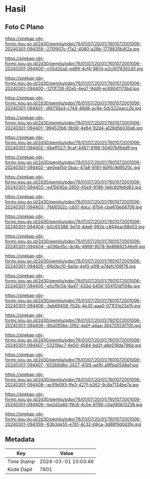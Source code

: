 # Hasil

## Foto C Plano

https://sirekap-obj-formc.kpu.go.id/2d30/pemilu/pdpr/76/01/07/20/01/7601072001006-20240301-094358--270f907c-f7a2-4080-a28b-1778835b4f2a.jpg

https://sirekap-obj-formc.kpu.go.id/2d30/pemilu/pdpr/76/01/07/20/01/7601072001006-20240301-094400--c05d32a2-ed99-4cf4-987d-e2c0076302d3.jpg

https://sirekap-obj-formc.kpu.go.id/2d30/pemilu/pdpr/76/01/07/20/01/7601072001006-20240301-094400--1211f726-82e5-4ed7-9dd9-ec69041173bd.jpg

https://sirekap-obj-formc.kpu.go.id/2d30/pemilu/pdpr/76/01/07/20/01/7601072001006-20240301-094401--df4756a3-c744-48d8-ac8e-5dc522eacc2b.jpg

https://sirekap-obj-formc.kpu.go.id/2d30/pemilu/pdpr/76/01/07/20/01/7601072001006-20240301-094401--994531b6-6b56-4e64-92d4-a128d5b030a6.jpg

https://sirekap-obj-formc.kpu.go.id/2d30/pemilu/pdpr/76/01/07/20/01/7601072001006-20240301-094402--6beff027-9caf-4487-9166-50407bf8ddff.jpg

https://sirekap-obj-formc.kpu.go.id/2d30/pemilu/pdpr/76/01/07/20/01/7601072001006-20240301-094402--ae0ea15d-0bac-47a8-8181-8df6c9d9520c.jpg

https://sirekap-obj-formc.kpu.go.id/2d30/pemilu/pdpr/76/01/07/20/01/7601072001006-20240301-094403--e415640a-2850-45e9-9196-1e6c60fe6d83.jpg

https://sirekap-obj-formc.kpu.go.id/2d30/pemilu/pdpr/76/01/07/20/01/7601072001006-20240301-094403--76b6502c-cb01-4acc-97b4-cbe61deb8706.jpg

https://sirekap-obj-formc.kpu.go.id/2d30/pemilu/pdpr/76/01/07/20/01/7601072001006-20240301-094404--b0c63388-3e7d-4de6-992e-c844eac88b53.jpg

https://sirekap-obj-formc.kpu.go.id/2d30/pemilu/pdpr/76/01/07/20/01/7601072001006-20240301-094404--a036e35c-dc4b-4969-9078-8e88892546e9.jpg

https://sirekap-obj-formc.kpu.go.id/2d30/pemilu/pdpr/76/01/07/20/01/7601072001006-20240301-094405--6fb0bc10-6a0e-4ef0-a1f8-a74efc109f76.jpg

https://sirekap-obj-formc.kpu.go.id/2d30/pemilu/pdpr/76/01/07/20/01/7601072001006-20240301-094405--e5cf9c5b-6a47-433d-b456-554151df108e.jpg

https://sirekap-obj-formc.kpu.go.id/2d30/pemilu/pdpr/76/01/07/20/01/7601072001006-20240301-094406--3eb69408-7b2b-4e30-aaa0-071f31e22e15.jpg

https://sirekap-obj-formc.kpu.go.id/2d30/pemilu/pdpr/76/01/07/20/01/7601072001006-20240301-094406--80a0556e-2f92-4a0f-a4aa-36472553f700.jpg

https://sirekap-obj-formc.kpu.go.id/2d30/pemilu/pdpr/76/01/07/20/01/7601072001006-20240301-094407--53319ac7-6e50-4584-bd2f-a8e519da796d.jpg

https://sirekap-obj-formc.kpu.go.id/2d30/pemilu/pdpr/76/01/07/20/01/7601072001006-20240301-094407--632b6d6e-2427-47e5-ad1b-a1ffba0548ef.jpg

https://sirekap-obj-formc.kpu.go.id/2d30/pemilu/pdpr/76/01/07/20/01/7601072001006-20240301-094408--ac91b093-ffe3-427f-b262-9c8a7134be7a.jpg

https://sirekap-obj-formc.kpu.go.id/2d30/pemilu/pdpr/76/01/07/20/01/7601072001006-20240301-094408--be2d2a60-f9c8-4c5e-9798-c0a090b13236.jpg

https://sirekap-obj-formc.kpu.go.id/2d30/pemilu/pdpr/76/01/07/20/01/7601072001006-20240301-094359--63b3de55-e781-4c32-b9ca-3d88f9d0d3fe.jpg


## Metadata

| Key        | Value               |
| ---------- | ------------------- |
| Time Stamp | 2024-03-01 10:03:46 |
| Kode Dapil | 7601                |



